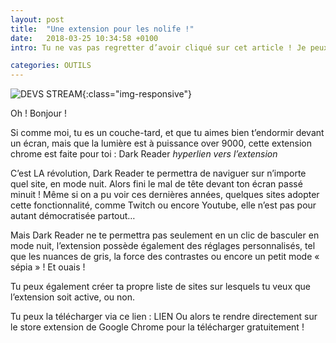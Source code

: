 ```yaml
---
layout: post
title:  "Une extension pour les nolife !"
date:   2018-03-25 10:34:58 +0100
intro: Tu ne vas pas regretter d’avoir cliqué sur cet article ! Je peux déjà sentir que tu as les noeils qui piquent n’est-ce pas ?

categories: OUTILS
---
```


![DEVS STREAM](../../../../../assets/images/2018-03-25-devstreamers.jpg){:class="img-responsive"}

Oh ! Bonjour !

Si comme moi, tu es un couche-tard, et que tu aimes bien t’endormir devant un écran, mais que la lumière est à puissance over 9000, cette extension chrome est faite pour toi : Dark Reader *hyperlien vers l’extension*

C’est LA révolution, Dark Reader te permettra de naviguer sur n’importe quel site, en mode nuit. Alors fini le mal de tête devant ton écran passé minuit !
Même si on a pu voir ces dernières années, quelques sites adopter cette fonctionnalité, comme Twitch ou encore Youtube, elle n’est pas pour autant démocratisée partout…

Mais Dark Reader ne te permettra pas seulement en un clic de basculer en mode nuit, l’extension possède également des réglages personnalisés, tel que les nuances de gris, la force des contrastes ou encore un petit mode « sépia » ! Et ouais !

Tu peux également créer ta propre liste de sites sur lesquels tu veux que l’extension soit active, ou non.

Tu peux la télécharger via ce lien : LIEN
Ou alors te rendre directement sur le store extension de Google Chrome pour la télécharger gratuitement !
